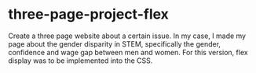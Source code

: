 # three-page-project-flex
Create a three page website about a certain issue. In my case, I made my page about the gender disparity in STEM, specifically the gender, confidence and wage gap between men and women.
For this version, flex display was to be implemented into the CSS.
